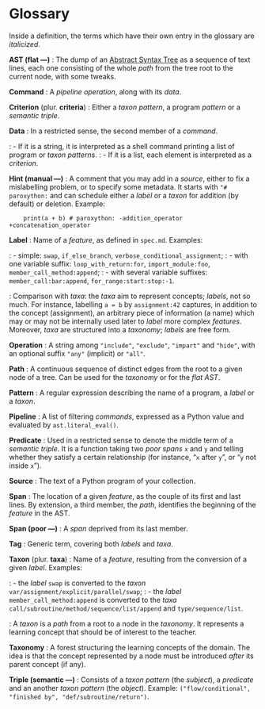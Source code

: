 # Glossary

Inside a definition, the terms which have their own entry in the glossary are _italicized_.

**AST (flat —)**
:   The dump of an [Abstract Syntax Tree](https://en.wikipedia.org/wiki/Abstract_syntax_tree) as a sequence of text lines, each one consisting of the whole _path_ from the tree root to the current node, with some tweaks.

**Command**
:   A _pipeline_ _operation_, along with its _data_.

**Criterion** (plur. **criteria**)
:   Either a _taxon_ _pattern_, a program _pattern_ or a _semantic triple_.

**Data**
:   In a restricted sense, the second member of a _command_.

:   - If it is a string, it is interpreted as a shell command printing a list of program or _taxon_ _patterns_.
:   - If it is a list, each element is interpreted as a _criterion_.

**Hint (manual —)**
:   A comment that you may add in a _source_, either to fix a mislabelling problem, or to specify some metadata. It starts with `"# paroxython:` and can schedule either a _label_ or a _taxon_ for addition (by default) or deletion. Example:

        print(a + b) # paroxython: -addition_operator +concatenation_operator

**Label**
:   Name of a _feature_, as defined in `spec.md`. Examples:

:   - simple: `swap`, `if_else_branch`, `verbose_conditional_assignment`;
:   - with one variable suffix: `loop_with_return:for`, `import_module:foo`, `member_call_method:append`;
:   - with several variable suffixes: `member_call:bar:append`, `for_range:start:stop:-1`.

:   Comparison with _taxa_: the _taxa_ aim to represent concepts; _labels_, not so much. For instance, labelling `a = b` by `assignment:42` captures, in addition to the concept (assignment), an arbitrary piece of information (a name) which may or may not be internally used later to _label_ more complex _features_. Moreover, _taxa_ are structured into a _taxonomy_; _labels_ are free form.

**Operation**
:   A string among `"include"`, `"exclude"`, `"impart"` and `"hide"`, with an optional suffix `"any"` (implicit) or `"all"`.

**Path**
:   A continuous sequence of distinct edges from the root to a given node of a tree. Can be used for the _taxonomy_ or for the _flat AST_.

**Pattern**
:   A regular expression describing the name of a program, a _label_ or a _taxon_.

**Pipeline**
:   A list of filtering _commands_, expressed as a Python value and evaluated by `ast.literal_eval()`.

**Predicate**
:   Used in a restricted sense to denote the middle term of a _semantic triple_. It is a function taking two _poor spans_ `x` and `y` and telling whether they satisfy a certain relationship (for instance, “`x` after `y`”, or “`y` not inside `x`”).

**Source**
:   The text of a Python program of your collection.

**Span**
:   The location of a given _feature_, as the couple of its first and last lines. By extension, a third member, the _path_, identifies the beginning of the _feature_ in the AST.

**Span (poor —)**
:   A _span_ deprived from its last member.

**Tag**
:   Generic term, covering both _labels_ and _taxa_.

**Taxon** (plur. **taxa**)
:   Name of a _feature_, resulting from the conversion of a given _label_. Examples:

:   - the _label_ `swap` is converted to the _taxon_ `var/assignment/explicit/parallel/swap`;
:   - the _label_ `member_call_method:append` is converted to the _taxa_ `call/subroutine/method/sequence/list/append` and `type/sequence/list`.

:   A _taxon_ is a _path_ from a root to a node in the _taxonomy_. It represents a learning concept that should be of interest to the teacher.

**Taxonomy**
:   A forest structuring the learning concepts of the domain. The idea is that the concept represented by a node must be introduced _after_ its parent concept (if any).

**Triple (semantic —)**
:   Consists of a _taxon_ _pattern_ (the _subject_), a _predicate_ and an another _taxon_ _pattern_ (the _object_). Example: `("flow/conditional", "finished by", "def/subroutine/return")`.
